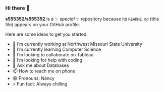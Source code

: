 ### Hi there 👋


**s555352/s555352** is a ✨ _special_ ✨ repository because its `README.md` (this file) appears on your GitHub profile.

Here are some ideas to get you started:

- 🔭 I’m currently working at Northwest Missouri State University
- 🌱 I’m currently learning Computer Science
- 👯 I’m looking to collaborate on Tableau 
- 🤔 I’m looking for help with coding
- 💬 Ask me about Databases
- 📫 How to reach me on phone
- 😄 Pronouns: Nancy
- ⚡ Fun fact: Always chilling
